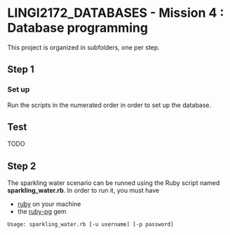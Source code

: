 # LINGI2172_DATABASES - Mission 4 : Database programming

This project is organized in subfolders, one per step.

## Step 1
### Set up
Run the scripts in the numerated order in order to set up the database.
## Test
TODO

## Step 2
The sparkling water scenario can be runned using the Ruby script named **sparkling_water.rb**. In order to run it, you must have
-  [ruby](https://www.ruby-lang.org/en/) on your machine
- the [ruby-pg](https://github.com/ged/ruby-pg) gem

```Usage: sparkling_water.rb [-u username] [-p password]```
